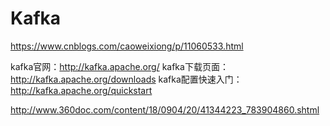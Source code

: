 # Kafka


https://www.cnblogs.com/caoweixiong/p/11060533.html


kafka官网：http://kafka.apache.org/
kafka下载页面：http://kafka.apache.org/downloads
kafka配置快速入门：http://kafka.apache.org/quickstart


http://www.360doc.com/content/18/0904/20/41344223_783904860.shtml
